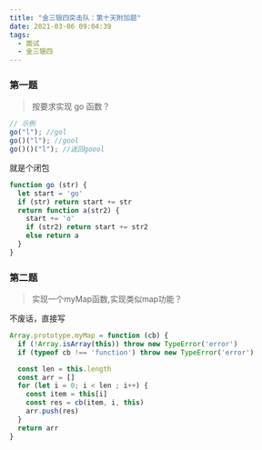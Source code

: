 ```yaml
---
title: "金三银四突击队：第十天附加题"
date: 2021-03-06 09:04:39
tags:
  - 面试
  - 金三银四
---
```


### 第一题
> 按要求实现 go 函数？
```js
// 示例
go("l"); //gol
go()("l"); //gool
go()()("l"); //返回goool
```

就是个闭包

```js
function go (str) {
  let start = 'go'
  if (str) return start += str
  return function a(str2) {
    start += 'o'
    if (str2) return start += str2
    else return a
  }
}
```

### 第二题

> 实现一个myMap函数,实现类似map功能？

不废话，直接写

```js
Array.prototype.myMap = function (cb) {
  if (!Array.isArray(this)) throw new TypeError('error')
  if (typeof cb !== 'function') throw new TypeError('error')

  const len = this.length
  const arr = []
  for (let i = 0; i < len ; i++) {
    const item = this[i]
    const res = cb(item, i, this)
    arr.push(res)
  }
  return arr
}
```
